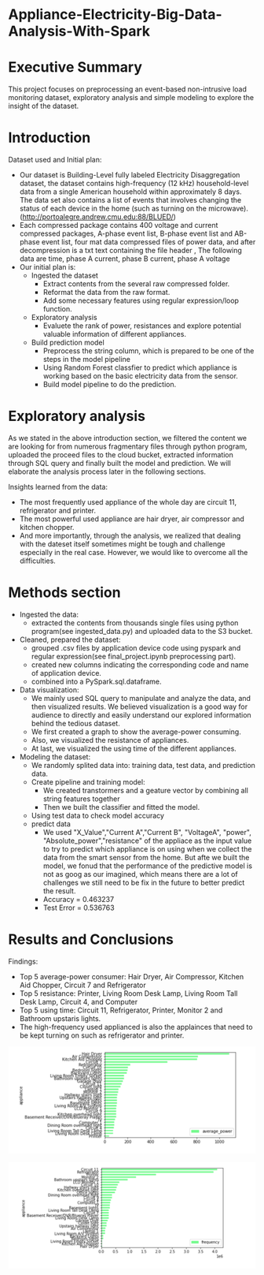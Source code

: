 # Appliance-Electricity-Big-Data-Analysis-With-Spark
# Executive Summary
This project focuses on preprocessing an event-based non-intrusive load monitoring dataset, exploratory analysis and simple modeling to explore the insight of the dataset. 

# Introduction
Dataset used and Initial plan:
- Our dataset is Building-Level fully labeled Electricity Disaggregation dataset, the dataset contains high-frequency (12 kHz) household-level data from a single American household within approximately 8 days. The data set also contains a list of events that involves changing the status of each device in the home (such as turning on the microwave).(http://portoalegre.andrew.cmu.edu:88/BLUED/)
- Each compressed package contains 400 voltage and current compressed packages, A-phase event list, B-phase event list and AB-phase event list, four mat data compressed files of power data, and after decompression is a txt text containing the file header , The following data are time, phase A current, phase B current, phase A voltage
- Our initial plan is:
   - Ingested the dataset
      - Extract contents from the several raw compressed folder.
      - Reformat the data from the raw format.
      - Add some necessary features using regular expression/loop function.
   - Exploratory analysis
      - Evaluete the rank of power, resistances and explore potential valuable information of different appliances.
   - Build prediction model
      - Preprocess the string column, which is prepared to be one of the steps in the model pipeline
      - Using Random Forest classfier to predict which appliance is working based on the basic electricity data from the sensor.
      - Build model pipeline to do the prediction.
   
# Exploratory analysis 
As we stated in the above introduction section, we filtered the content we are looking for from numerous fragmentary files through python program, uploaded the proceed files to the cloud bucket, extracted information through SQL query and finally built the model and prediction. We will elaborate the analysis process later in the following sections. 

Insights learned from the data:
- The most frequently used appliance of the whole day are circuit 11, refrigerator and printer.
- The most powerful used appliance are hair dryer, air compressor and kitchen chopper.
- And more importantly, through the analysis, we realized that dealing with the dateset itself sometimes might be tough and challenge especially in the real case. However, we would like to overcome all the difficulties.

# Methods section
- Ingested the data:
    - extracted the contents from thousands single files using python program(see ingested_data.py) and uploaded data to the S3 bucket.
- Cleaned, prepared the dataset:
    - grouped .csv files by application device code using pyspark and regular expression(see final_project.ipynb preprocessing part).
    - created new columns indicating the corresponding code and name of application device.
    - combined into a PySpark.sql.dataframe.
- Data visualization:
    - We mainly used SQL query to manipulate and analyze the data, and then visualized results. We believed visualization is a good way for audience to directly and easily understand our explored information behind the tedious dataset.
    - We first created a graph to show the average-power consuming.
    - Also, we visualized the resistance of appliances.
    - At last, we visualized the using time of the different appliances.
- Modeling the dataset:
    - We randomly splited data into: training data, test data, and prediction data.
    - Create pipeline and training model:
        - We created transtormers and a geature vector by combining all string features together
        - Then we built the classifier and fitted the model.
    - Using test data to check model accuracy
    - predict data
        - We used "X_Value","Current A","Current B", "VoltageA", "power", "Absolute_power","resistance" of the appliace as the input value to try to predict which appliance is on using when we collect the data from the smart sensor from the home. But afte we built the model, we fonud that the performance of the predictive model is not as goog as our imagined, which means there are a lot of challenges we still need to be fix in the future to better predict the result.
        - Accuracy = 0.463237
        - Test Error = 0.536763
 
      

 
# Results and Conclusions
Findings:
- Top 5 average-power consumer: Hair Dryer, Air Compressor, Kitchen Aid Chopper, Circuit 7 and Refrigerator
- Top 5 resistance: Printer, Living Room Desk Lamp, Living Room Tall Desk Lamp, Circuit 4, and Computer
- Top 5 using time: Circuit 11, Refrigerator, Printer, Monitor 2 and Bathroom upstaris lights.
- The high-frequency used applianced is also the applainces that need to be kept turning on such as refrigerator and printer. 

![Ranking of power of each appliance](graph1.png)

![Ranking of using frequency of each appliance](graph2.png)
